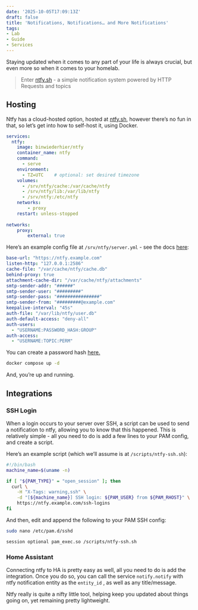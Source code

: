 ```yaml
---
date: '2025-10-05T17:09:13Z'
draft: false
title: 'Notifications, Notifications… and More Notifications'
tags:
- Lab
- Guide
- Services
---
```

Staying updated when it comes to any part of your life is always crucial, but even more so when it comes to your homelab. 

> Enter [ntfy.sh](http://ntfy.sh) - a simple notification system powered by HTTP Requests and topics 

## Hosting

Ntfy has a cloud-hosted option, hosted at [ntfy.sh](http://ntfy.sh), however there’s no fun in that, so let’s get into how to self-host it, using Docker.

```yaml
services:
  ntfy:
    image: binwiederhier/ntfy
    container_name: ntfy
    command:
      - serve
    environment:
      - TZ=UTC    # optional: set desired timezone
    volumes:
      - /srv/ntfy/cache:/var/cache/ntfy
      - /srv/ntfy/lib:/var/lib/ntfy
      - /srv/ntfy:/etc/ntfy
    networks:
	    - proxy
    restart: unless-stopped
    
networks:
	proxy:
		external: true
```

Here’s an example config file at `/srv/ntfy/server.yml`  - see the docs [here](https://docs.ntfy.sh/config/):

```yaml
base-url: "https://ntfy.example.com"
listen-http: "127.0.0.1:2586"
cache-file: "/var/cache/ntfy/cache.db"
behind-proxy: true
attachment-cache-dir: "/var/cache/ntfy/attachments"
smtp-sender-addr: "######"
smtp-sender-user: "#########"
smtp-sender-pass: "################"
smtp-sender-from: "#########@example.com"
keepalive-interval: "45s"
auth-file: "/var/lib/ntfy/user.db"
auth-default-access: "deny-all"
auth-users:
  - "USERNAME:PASSWORD_HASH:GROUP"
auth-access:
  - "USERNAME:TOPIC:PERM"
```

You can create a password hash [here.](https://bcrypt-generator.com/)

```bash
docker compose up -d
```

And, you’re up and running.

## Integrations

### SSH Login

When a login occurs to your server over SSH, a script can be used to send a notification to ntfy, allowing you to know that this happened. This is relatively simple - all you need to do is add a few lines to your PAM config, and create a script.

Here’s an example script (which we’ll assume is at `/scripts/ntfy-ssh.sh`):

```bash
#!/bin/bash
machine_name=$(uname -n)

if [ "${PAM_TYPE}" = "open_session" ]; then
  curl \
    -H "X-Tags: warning,ssh" \
    -d "[${machine_name}] SSH login: ${PAM_USER} from ${PAM_RHOST}" \
    https://ntfy.example.com/ssh-logins
fi
```

And then, edit and append the following to your PAM SSH config:

```bash
sudo nano /etc/pam.d/sshd
```

```bash
session optional pam_exec.so /scripts/ntfy-ssh.sh
```

### Home Assistant

Connecting ntfy to HA is pretty easy as well, all you need to do is add the integration. Once you do so, you can call the service `notify.notify` with ntfy notification entity as the `entity_id` , as well as any title/message.

Ntfy really is quite a nifty little tool, helping keep you updated about things going on, yet remaining pretty lightweight.